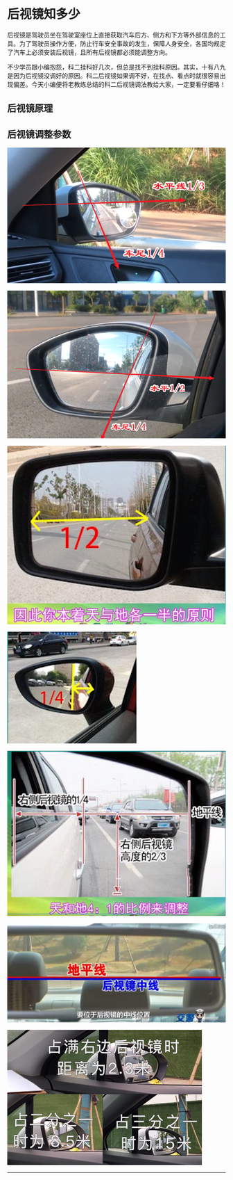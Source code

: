 # 后视镜知多少

后视镜是驾驶员坐在驾驶室座位上直接获取汽车后方、侧方和下方等外部信息的工具。为了驾驶员操作方便，防止行车安全事故的发生，保障人身安全，各国均规定了汽车上必须安装后视镜，且所有后视镜都必须能调整方向。

不少学员跟小编抱怨，科二挂科好几次，但总是找不到挂科原因。其实，十有八九是因为后视镜没调好的原因。科二后视镜如果调不好，在找点、看点时就很容易出现偏差。今天小编便将老教练总结的科二后视镜调法教给大家，一定要看仔细咯！

## 后视镜原理



## 后视镜调整参数

![1543053552667.png](image/1543053552667.png)

![1543053626806.png](image/1543053626806.png)

![1543053703105.png](image/1543053703105.png)

![1543053714831.png](image/1543053714831.png)

![1543053754996.png](image/1543053754996.png)

![1543053926219.png](image/1543053926219.png)

![1543054800433.png](image/1543054800433.png)



---

